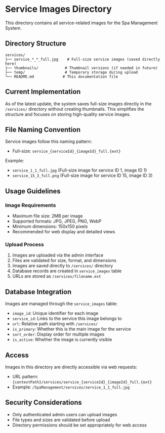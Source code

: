 # Service Images Directory

This directory contains all service-related images for the Spa Management System.

## Directory Structure

```
services/
├── service_*_*_full.jpg    # Full-size service images (saved directly here)
├── thumbnails/            # Thumbnail versions (if needed in future)
├── temp/                  # Temporary storage during upload
└── README.md             # This documentation file
```

## Current Implementation

As of the latest update, the system saves full-size images directly in the `/services/` directory without creating thumbnails. This simplifies the structure and focuses on storing high-quality service images.

## File Naming Convention

Service images follow this naming pattern:

- Full-size: `service_{serviceId}_{imageId}_full.{ext}`

Example:

- `service_1_1_full.jpg` (Full-size image for service ID 1, image ID 1)
- `service_15_3_full.png` (Full-size image for service ID 15, image ID 3)

## Usage Guidelines

### Image Requirements

- Maximum file size: 2MB per image
- Supported formats: JPG, JPEG, PNG, WebP
- Minimum dimensions: 150x150 pixels
- Recommended for web display and detailed views

### Upload Process

1. Images are uploaded via the admin interface
2. Files are validated for size, format, and dimensions
3. Images are saved directly to `/services/` directory
4. Database records are created in `service_images` table
5. URLs are stored as `/services/filename.ext`

## Database Integration

Images are managed through the `service_images` table:

- `image_id`: Unique identifier for each image
- `service_id`: Links to the service this image belongs to
- `url`: Relative path starting with `/services/`
- `is_primary`: Whether this is the main image for the service
- `sort_order`: Display order for multiple images
- `is_active`: Whether the image is currently visible

## Access

Images in this directory are directly accessible via web requests:

- URL pattern: `{contextPath}/services/service_{serviceId}_{imageId}_full.{ext}`
- Example: `/SpaManagement/services/service_1_1_full.jpg`

## Security Considerations

- Only authenticated admin users can upload images
- File types and sizes are validated before upload
- Directory permissions should be set appropriately for web access
